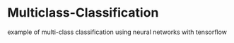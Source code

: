 # Multiclass-Classification
example of multi-class classification using neural networks with tensorflow
